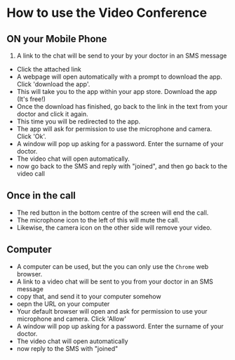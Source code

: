 # How to use the Video Conference

## ON your Mobile Phone

1. A link to the chat will be send to your by your doctor in an SMS message

- Click the attached link
- A webpage will open automatically with a prompt to download the app. Click 'download the app'.
- This will take you to the app within your app store. Download the app (It's free!)
- Once the download has finished, go back to the link in the text from your doctor and click it again.
- This time you will be redirected to the app.
- The app will ask for permission to use the microphone and camera. Click 'Ok'.
- A window will pop up asking for a password. Enter the surname of your doctor.
- The video chat will open automatically.
- now go back to the SMS and reply with "joined", and then go back to the video call

## Once in the call

- The red button in the bottom centre of the screen will end the call.
- The microphone icon to the left of this will mute the call.
- Likewise, the camera icon on the other side will remove your video.

## Computer 
- A computer can be used, but the you can only use the ```Chrome``` web browser. 
- A link to a video chat will be sent to you from your doctor in an SMS message
- copy that, and send it to your computer somehow
- oepn the URL on your computer
- Your default browser will open and ask for permission to use your microphone and camera. Click 'Allow'
- A window will pop up asking for a password. Enter the surname of your doctor.
- The video chat will open automatically
- now reply to the SMS with "joined"

